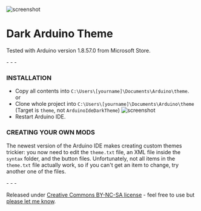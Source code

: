 ![screenshot](https://raw.githubusercontent.com/jeffThompson/DarkArduinoTheme/master/screenshot.png)

# Dark Arduino Theme

Tested with Arduino version 1.8.57.0 from Microsoft Store.

\- \- \-

### INSTALLATION  

* Copy all contents into `C:\Users\[yourname]\Documents\Arduino\theme`.  
or
* Clone whole project into `C:\Users\[yourname]\Documents\Arduino\theme` (Target is `theme`, not `ArduinoIdeDarkTheme`)
![screenshot](https://raw.githubusercontent.com/blackdata/ArduinoIdeDarkTheme/master/clone_screen.PNG)
* Restart Arduino IDE.

### CREATING YOUR OWN MODS
The newest version of the Arduino IDE makes creating custom themes trickier: you now need to edit the `theme.txt` file, an XML file inside the `syntax` folder, and the button files. Unfortunately, not all items in the `theme.txt` file actually work, so if you can't get an item to change, try another one of the files.

\- \- \-

Released under [Creative Commons BY-NC-SA license](http://creativecommons.org/licenses/by-nc-sa/3.0/) - feel free to use but [please let me know](http://www.jeffreythompson.org).